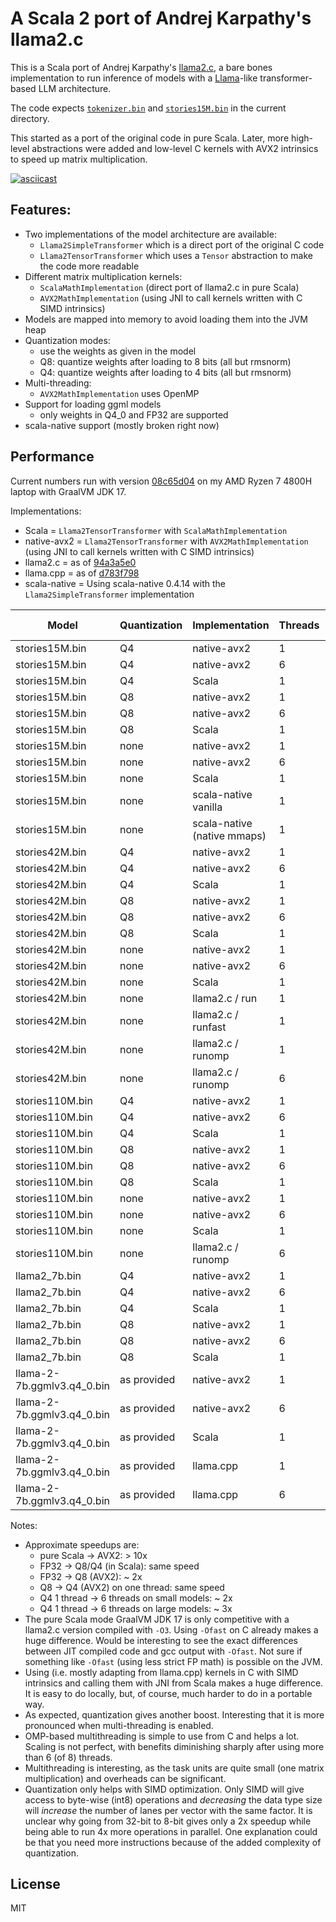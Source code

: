 # A Scala 2 port of Andrej Karpathy's llama2.c

This is a Scala port of Andrej Karpathy's [llama2.c](https://github.com/karpathy/llama2.c), a bare bones implementation
to run inference of models with a [Llama](https://arxiv.org/pdf/2302.13971.pdf)-like transformer-based LLM architecture.

The code expects [`tokenizer.bin`](https://github.com/karpathy/llama2.c/raw/master/tokenizer.bin) and [`stories15M.bin`](https://huggingface.co/karpathy/tinyllamas/resolve/main/stories15M.bin) in the current directory.

This started as a port of the original code in pure Scala. Later, more high-level abstractions were
added and low-level C kernels with AVX2 intrinsics to speed up matrix multiplication.

[![asciicast](https://asciinema.org/a/h7dJq7SOkmlCHmgI3DLRQBp58.svg)](https://asciinema.org/a/h7dJq7SOkmlCHmgI3DLRQBp58)

## Features:
 * Two implementations of the model architecture are available:
   * `Llama2SimpleTransformer` which is a direct port of the original C code
   * `Llama2TensorTransformer` which uses a `Tensor` abstraction to make the code more readable
 * Different matrix multiplication kernels:
   * `ScalaMathImplementation` (direct port of llama2.c in pure Scala)
   * `AVX2MathImplementation` (using JNI to call kernels written with C SIMD intrinsics)
 * Models are mapped into memory to avoid loading them into the JVM heap
 * Quantization modes:
   * use the weights as given in the model
   * Q8: quantize weights after loading to 8 bits (all but rmsnorm)
   * Q4: quantize weights after loading to 4 bits (all but rmsnorm)
 * Multi-threading:
   * `AVX2MathImplementation` uses OpenMP
 * Support for loading ggml models
   * only weights in Q4_0 and FP32 are supported
 * scala-native support (mostly broken right now)

## Performance

Current numbers run with version [08c65d04](https://github.com/jrudolph/llama2.scala/tree/08c65d04c0a3a4345510db289779e3243bcf7ff9) on my AMD Ryzen 7 4800H laptop with GraalVM JDK 17.

Implementations:
 * Scala = `Llama2TensorTransformer` with `ScalaMathImplementation`
 * native-avx2 = `Llama2TensorTransformer` with `AVX2MathImplementation` (using JNI to call kernels written with C SIMD intrinsics)
 * llama2.c = as of [94a3a5e0](https://github.com/karpathy/llama2.c/tree/94a3a5e0a5f63f06ffbfa7ec5452553eedafc215)
 * llama.cpp = as of [d783f798](https://github.com/ggerganov/llama.cpp/tree/d783f7982e0e823a2626a9956359c0d36c1a7e21)
 * scala-native = Using scala-native 0.4.14 with the `Llama2SimpleTransformer` implementation

| Model                      | Quantization | Implementation              | Threads | tok / s |
|----------------------------|--------------|-----------------------------|---------|---------|
| stories15M.bin             | Q4           | native-avx2                 | 1       | 494     |
| stories15M.bin             | Q4           | native-avx2                 | 6       | 931     |
| stories15M.bin             | Q4           | Scala                       | 1       | 65      |
| stories15M.bin             | Q8           | native-avx2                 | 1       | 533     |
| stories15M.bin             | Q8           | native-avx2                 | 6       | 800     |
| stories15M.bin             | Q8           | Scala                       | 1       | 57      |
| stories15M.bin             | none         | native-avx2                 | 1       | 374     |
| stories15M.bin             | none         | native-avx2                 | 6       | 677     |
| stories15M.bin             | none         | Scala                       | 1       | 66      |
| stories15M.bin             | none         | scala-native vanilla        | 1       | 14      |
| stories15M.bin             | none         | scala-native (native mmaps) | 1       | 50      |
| stories42M.bin             | Q4           | native-avx2                 | 1       | 223     |
| stories42M.bin             | Q4           | native-avx2                 | 6       | 497     |
| stories42M.bin             | Q4           | Scala                       | 1       | 24      |
| stories42M.bin             | Q8           | native-avx2                 | 1       | 229     |
| stories42M.bin             | Q8           | native-avx2                 | 6       | 407     |
| stories42M.bin             | Q8           | Scala                       | 1       | 22      |
| stories42M.bin             | none         | native-avx2                 | 1       | 137     |
| stories42M.bin             | none         | native-avx2                 | 6       | 243     |
| stories42M.bin             | none         | Scala                       | 1       | 24      |
| stories42M.bin             | none         | llama2.c / run              | 1       | 21      |
| stories42M.bin             | none         | llama2.c / runfast          | 1       | 69      |
| stories42M.bin             | none         | llama2.c / runomp           | 1       | 98      |
| stories42M.bin             | none         | llama2.c / runomp           | 6       | 195     |
| stories110M.bin            | Q4           | native-avx2                 | 1       | 95      |
| stories110M.bin            | Q4           | native-avx2                 | 6       | 239     |
| stories110M.bin            | Q4           | Scala                       | 1       | 9.6     |
| stories110M.bin            | Q8           | native-avx2                 | 1       | 99      |
| stories110M.bin            | Q8           | native-avx2                 | 6       | 183     |
| stories110M.bin            | Q8           | Scala                       | 1       | 8.4     |
| stories110M.bin            | none         | native-avx2                 | 1       | 50      |
| stories110M.bin            | none         | native-avx2                 | 6       | 85      |
| stories110M.bin            | none         | Scala                       | 1       | 8.9     |
| stories110M.bin            | none         | llama2.c / runomp           | 6       | 77      |
| llama2_7b.bin              | Q4           | native-avx2                 | 1       | 2.0     |
| llama2_7b.bin              | Q4           | native-avx2                 | 6       | 6.5     |
| llama2_7b.bin              | Q4           | Scala                       | 1       | 0.16    |
| llama2_7b.bin              | Q8           | native-avx2                 | 1       | 1.9     |
| llama2_7b.bin              | Q8           | native-avx2                 | 6       | 4.46    |
| llama2_7b.bin              | Q8           | Scala                       | 1       | 0.14    |
| llama-2-7b.ggmlv3.q4_0.bin | as provided  | native-avx2                 | 1       | 1.66    |
| llama-2-7b.ggmlv3.q4_0.bin | as provided  | native-avx2                 | 6       | 6.71    |
| llama-2-7b.ggmlv3.q4_0.bin | as provided  | Scala                       | 1       | 0.13    |
| llama-2-7b.ggmlv3.q4_0.bin | as provided  | llama.cpp                   | 1       | 2.0     |
| llama-2-7b.ggmlv3.q4_0.bin | as provided  | llama.cpp                   | 6       | 8.1     |


Notes:
 * Approximate speedups are:
   * pure Scala -> AVX2: > 10x
   * FP32 -> Q8/Q4 (in Scala): same speed
   * FP32 -> Q8 (AVX2): ~ 2x
   * Q8 -> Q4 (AVX2) on one thread: same speed
   * Q4 1 thread -> 6 threads on small models: ~ 2x
   * Q4 1 thread -> 6 threads on large models: ~ 3x
 * The pure Scala mode GraalVM JDK 17 is only competitive with a llama2.c version compiled with `-O3`.
   Using `-Ofast` on C already makes a huge difference. Would be interesting to see the exact differences
   between JIT compiled code and gcc output with `-Ofast`. Not sure if something like `-Ofast` (using less strict
   FP math) is possible on the JVM.
 * Using (i.e. mostly adapting from llama.cpp) kernels in C with SIMD intrinsics and calling them with JNI
   from Scala makes a huge difference. It is easy to do locally, but, of course, much harder to do in a
   portable way.
 * As expected, quantization gives another boost. Interesting that it is more pronounced when multi-threading
   is enabled.
 * OMP-based multithreading is simple to use from C and helps a lot. Scaling is not perfect, with benefits diminishing
   sharply after using more than 6 (of 8) threads.
 * Multithreading is interesting, as the task units are quite small (one matrix multiplication) and overheads can be
   significant.
 * Quantization only helps with SIMD optimization. Only SIMD will give access to byte-wise (int8) operations and
   *decreasing* the data type size will *increase* the number of lanes per vector with the same factor. It is unclear
   why going from 32-bit to 8-bit gives only a 2x speedup while being able to run 4x more operations in parallel. One
   explanation could be that you need more instructions because of the added complexity of quantization.

## License

MIT
